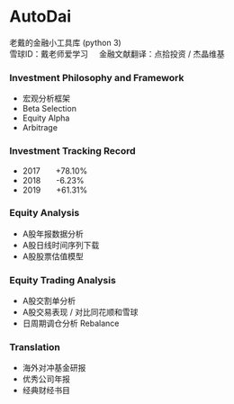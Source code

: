 # AutoDai
老戴的金融小工具库 (python 3) \
雪球ID：戴老师爱学习  &nbsp; &nbsp; 金融文献翻译：点拾投资 / 杰晶维基

### Investment Philosophy and Framework
 - 宏观分析框架
 - Beta Selection
 - Equity Alpha
 - Arbitrage

### Investment Tracking Record
 - 2017 &nbsp; &nbsp; &nbsp;  +78.10%
 - 2018 &nbsp; &nbsp; &nbsp;  -6.23%
 - 2019 &nbsp; &nbsp; &nbsp;  +61.31%
 
### Equity Analysis
 - A股年报数据分析
 - A股日线时间序列下载
 - A股股票估值模型

### Equity Trading Analysis
 - A股交割单分析
 - A股交易表现 / 对比同花顺和雪球
 - 日周期调仓分析 Rebalance
 
### Translation
 - 海外对冲基金研报
 - 优秀公司年报
 - 经典财经书目